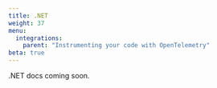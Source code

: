 ```yaml
---
title: .NET
weight: 37
menu:
  integrations:
    parent: "Instrumenting your code with OpenTelemetry"
beta: true
---
```


.NET docs coming soon.
